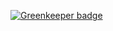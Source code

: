 

[![Greenkeeper badge](https://badges.greenkeeper.io/RichardLitt/binary-search-in-js.svg)](https://greenkeeper.io/)